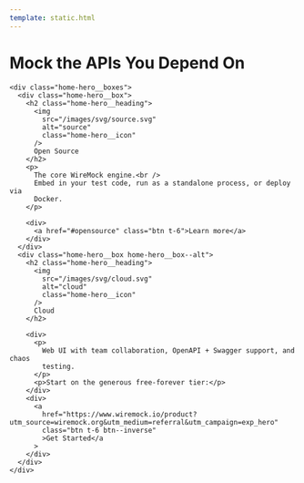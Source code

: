 ```yaml
---
template: static.html
---
```


<div class="home-header-wrapper">
  <div class="container home-hero">
    <h1 class="home-hero__title">Mock the APIs You Depend On</h1>

    <div class="home-hero__boxes">
      <div class="home-hero__box">
        <h2 class="home-hero__heading">
          <img
            src="/images/svg/source.svg"
            alt="source"
            class="home-hero__icon"
          />
          Open Source
        </h2>
        <p>
          The core WireMock engine.<br />
          Embed in your test code, run as a standalone process, or deploy via
          Docker.
        </p>

        <div>
          <a href="#opensource" class="btn t-6">Learn more</a>
        </div>
      </div>
      <div class="home-hero__box home-hero__box--alt">
        <h2 class="home-hero__heading">
          <img
            src="/images/svg/cloud.svg"
            alt="cloud"
            class="home-hero__icon"
          />
          Cloud
        </h2>

        <div>
          <p>
            Web UI with team collaboration, OpenAPI + Swagger support, and chaos
            testing.
          </p>
          <p>Start on the generous free-forever tier:</p>
        </div>
        <div>
          <a
            href="https://www.wiremock.io/product?utm_source=wiremock.org&utm_medium=referral&utm_campaign=exp_hero"
            class="btn t-6 btn--inverse"
            >Get Started</a
          >
        </div>
      </div>
    </div>
  </div>
</div>